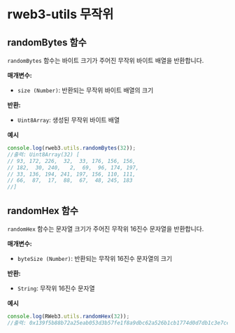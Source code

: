 # rweb3-utils 무작위

## randomBytes 함수

`randomBytes` 함수는 바이트 크기가 주어진 무작위 바이트 배열을 반환합니다.

__매개변수:__

- `size (Number)`: 반환되는 무작위 바이트 배열의 크기

__반환:__

- `Uint8Array`: 생성된 무작위 바이트 배열

__예시__

```javascript
console.log(rweb3.utils.randomBytes(32));
//출력: Uint8Array(32) [
// 93, 172, 226,  32,  33, 176, 156, 156,
// 182,  30, 240,   2,  69,  96, 174, 197,
// 33, 136, 194, 241, 197, 156, 110, 111,
// 66,  87,  17,  88,  67,  48, 245, 183
//]
```

## randomHex 함수

`randomHex` 함수는 문자열 크기가 주어진 무작위 16진수 문자열을 반환합니다.

__매개변수:__

- `byteSize (Number)`: 반환되는 무작위 16진수 문자열의 크기

__반환:__

- `String`: 무작위 16진수 문자열

__예시__

```javascript
console.log(RWeb3.utils.randomHex(32));
//출력: 0x139f5b88b72a25eab053d3b57fe1f8a9dbc62a526b1cb1774d0d7db1c3e7ce9e
```